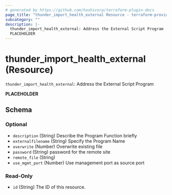 ```yaml
---
# generated by https://github.com/hashicorp/terraform-plugin-docs
page_title: "thunder_import_health_external Resource - terraform-provider-thunder"
subcategory: ""
description: |-
  thunder_import_health_external: Address the External Script Program
  PLACEHOLDER
---
```


# thunder_import_health_external (Resource)

`thunder_import_health_external`: Address the External Script Program

__PLACEHOLDER__



<!-- schema generated by tfplugindocs -->
## Schema

### Optional

- `description` (String) Describe the Program Function briefly
- `externalfilename` (String) Specify the Program Name
- `overwrite` (Number) Overwrite existing file
- `password` (String) password for the remote site
- `remote_file` (String)
- `use_mgmt_port` (Number) Use management port as source port

### Read-Only

- `id` (String) The ID of this resource.


